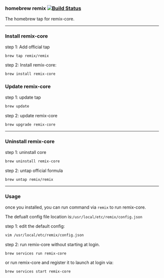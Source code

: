 ### homebrew remix  [![Build Status](https://travis-ci.org/remix/homebrew-remix.svg?branch=master)](https://travis-ci.org/remix/homebrew-remix)


The homebrew tap for remix-core.


------


### Install remix-core


step 1: Add official tap

```bash
brew tap remix/remix
```

step 2: Install remix-core:

```bash
brew install remix-core
```

### Update remix-core

step 1: update tap

```bash
brew update
```

step 2: update remix-core

```bash
brew upgrade remix-core
```

------

### Uninstall remix-core

step 1: uninstall core

```bash
brew uninstall remix-core
```

step 2: untap official formula

```bash
brew untap remix/remix
```

------

### Usage

once you installed, you can run command via `remix` to run remix-core.

The defualt config file location is:`/usr/local/etc/remix/config.json`

step 1: edit the default config:

```bash
vim /usr/local/etc/remix/config.json
```

step 2: run remix-core without starting at login.

```bash
brew services run remix-core
```

or run remix-core and register it to launch at login via:

```bash
brew services start remix-core
```




